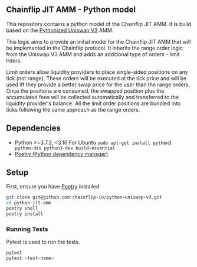## Chainflip JIT AMM - Python model
This repository contains a python model of the Chainflip JIT AMM. It is build based on the [Pythonized Uniswap V3](https://github.com/chainflip-io/uniswap-v3-python) AMM.

This logic aims to provide an initial model for the Chainflip JIT AMM that will be implemented in the Chainflip protocol. It inherits the range order logic from the Uniswap V3 AMM and adds an additional type of orders - limit lrders. 

Limit orders allow liquidity providers to place single-sided positions on any tick (not range). These orders will be executed at the tick price and will be used iff they provide a better swap price for the user than the range orders. Once the positions are consumed, the swapped position plus the accumulated fees will be collected automatically and transferred to the liquidity provider's balance. All the limit order positions are bundled into ticks following the same approach as the range orders.

## Dependencies

- Python >=3.7.3, <3.10
For Ubuntu `sudo apt-get install python3 python-dev python3-dev build-essential`
- [Poetry (Python dependency manager)](https://python-poetry.org/docs/)


## Setup

First, ensure you have [Poetry](https://python-poetry.org) installed

```bash
git clone git@github.com:chainflip-io/python-uniswap-v3.git
cd python-jit-amm
poetry shell
poetry install
```

### Running Tests

Pytest is used to run the tests.

```bash
pytest
pytest <test-name>
```
